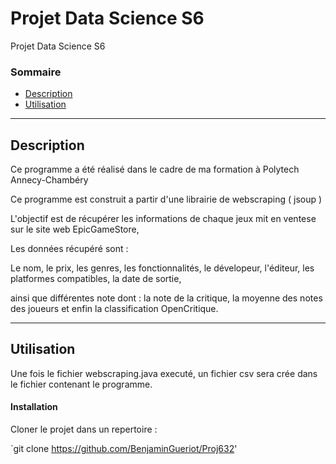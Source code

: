 # Projet Data Science S6
Projet Data Science S6

### Sommaire 

- [Description](#description)
- [Utilisation](#utilisation)

---
## Description

Ce programme a été réalisé dans le cadre de ma formation à Polytech Annecy-Chambéry 

Ce programme est construit a partir d'une librairie de webscraping ( jsoup )

L'objectif est de récupérer les informations de chaque jeux mit en ventese sur le site web EpicGameStore,

Les données récupéré sont :

Le nom, le prix, les genres, les fonctionnalités, le dévelopeur, l'éditeur, les platformes compatibles, la date de sortie,

ainsi que différentes note dont : la note de la critique, la moyenne des notes des joueurs et enfin la classification OpenCritique.

---
## Utilisation

Une fois le fichier webscraping.java executé, un fichier csv sera crée dans le fichier contenant le programme.

#### Installation

Cloner le projet dans un repertoire : 

`git  clone https://github.com/BenjaminGueriot/Proj632'

